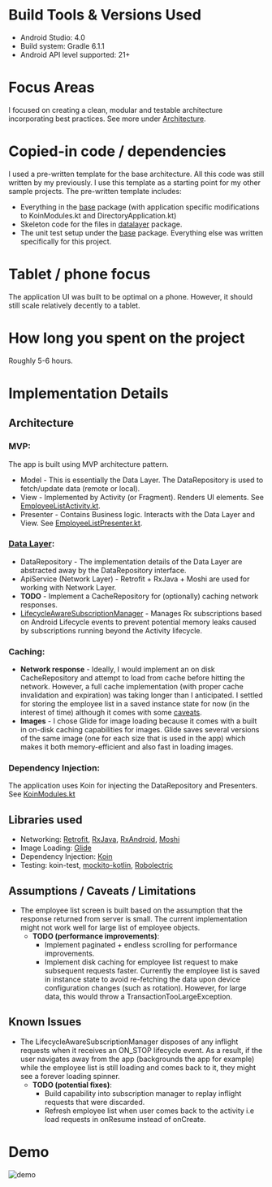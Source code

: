 # Build Tools & Versions Used
- Android Studio: 4.0
- Build system: Gradle 6.1.1
- Android API level supported: 21+

# Focus Areas
I focused on creating a clean, modular and testable architecture incorporating best practices. See more under [Architecture](#architecture).

# Copied-in code / dependencies
I used a pre-written template for the base architecture. All this code was still written by my previously. I use this template as a starting point for my other sample projects. The pre-written template includes:
- Everything in the [base](app/src/main/java/com/interview/employeedirectory/base) package (with application specific modifications to KoinModules.kt and DirectoryApplication.kt)
- Skeleton code for the files in [datalayer](app/src/main/java/com/interview/employeedirectory/datalayer) package.
- The unit test setup under the [base](app/src/test/java/com/interview/employeedirectory/base) package.
Everything else was written specifically for this project.

# Tablet / phone focus
The application UI was built to be optimal on a phone. However, it should still scale relatively decently to a tablet.

# How long you spent on the project
Roughly 5-6 hours.

# Implementation Details
## Architecture
### MVP:
The app is built using MVP architecture pattern.

- Model - This is essentially the Data Layer. The DataRepository is used to fetch/update data (remote or local).
- View - Implemented by Activity (or Fragment). Renders UI elements. See [EmployeeListActivity.kt](app/src/main/java/com/interview/employeedirectory/ui/employeelist/EmployeeListActivity.kt).
- Presenter - Contains Business logic. Interacts with the Data Layer and View. See [EmployeeListPresenter.kt](app/src/main/java/com/interview/employeedirectory/ui/employeelist/EmployeeListPresenter.kt).

### [Data Layer](app/src/main/java/com/interview/employeedirectory/datalayer):
- DataRepository - The implementation details of the Data Layer are abstracted away by the DataRepository interface.
- ApiService (Network Layer) - Retrofit + RxJava + Moshi are used for working with Network Layer.
- **TODO** - Implement a CacheRepository for (optionally) caching network responses.
- [LifecycleAwareSubscriptionManager](app/src/main/java/com/interview/employeedirectory/base/LifecycleAwareSubscriptionManager.kt) - Manages Rx subscriptions based on Android Lifecycle events to prevent potential memory leaks caused by subscriptions running beyond the Activity lifecycle.

### Caching:
- **Network response** - Ideally, I would implement an on disk CacheRepository and attempt to load from cache before hitting the network. However, a full cache implementation (with proper cache invalidation and expiration) was taking longer than I anticipated. I settled for storing the employee list in a saved instance state for now (in the interest of time) although it comes with some [caveats](#assumptions--caveats--limitations).
- **Images** - I chose Glide for image loading because it comes with a built in on-disk caching capabilities for images. Glide saves several versions of the same image (one for each size that is used in the app) which makes it both memory-efficient and also fast in loading images.

### Dependency Injection:
The application uses Koin for injecting the DataRepository and Presenters. See [KoinModules.kt](app/src/main/java/com/interview/employeedirectory/base/KoinModules.kt)

## Libraries used
- Networking: [Retrofit](https://github.com/square/retrofit), [RxJava](https://github.com/ReactiveX/RxJava), [RxAndroid](https://github.com/ReactiveX/RxAndroid), [Moshi](https://github.com/square/moshi)
- Image Loading: [Glide](https://github.com/bumptech/glide)
- Dependency Injection: [Koin](https://github.com/InsertKoinIO/koin)
- Testing: koin-test, [mockito-kotlin](https://github.com/nhaarman/mockito-kotlin), [Robolectric](https://github.com/robolectric/robolectric)

## Assumptions / Caveats / Limitations
- The employee list screen is built based on the assumption that the response returned from server is small. The current implementation might not work well for large list of employee objects.
  - **TODO (performance improvements)**:
    - Implement paginated + endless scrolling for performance improvements.
    - Implement disk caching for employee list request to make subsequent requests faster. Currently the employee list is saved in instance state to avoid re-fetching the data upon device configuration changes (such as rotation). However, for large data, this would throw a TransactionTooLargeException.

## Known Issues
- The LifecycleAwareSubscriptionManager disposes of any inflight requests when it receives an ON_STOP lifecycle event. As a result, if the user navigates away from the app (backgrounds the app for example) while the employee list is still loading and comes back to it, they might see a forever loading spinner.
  - **TODO (potential fixes)**:
    - Build capability into subscription manager to replay inflight requests that were discarded.
    - Refresh employee list when user comes back to the activity i.e load requests in onResume instead of onCreate.

# Demo
![demo](https://media.giphy.com/media/TGLjKOX75kiruaV4gE/giphy.gif)

